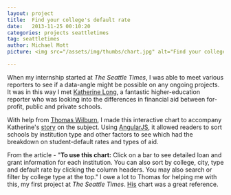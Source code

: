 ```yaml
---
layout: project
title:  Find your college's default rate
date:   2013-11-25 00:10:20
categories: projects seattletimes
tag: seattletimes
author: Michael Mott
picture: <img src="/assets/img/thumbs/chart.jpg" alt="Find your college's default rate" width="300">

---
```


When my internship started at <em>The Seattle Times</em>, I was able to meet various reporters to see if a data-angle might be possible on any ongoing projects. It was in this way I met <a href="https://twitter.com/katherinelong">Katherine Long</a>, a fantastic higher-education reporter who was looking into the differences in financial aid between for-profit, public and private schools.

With help from <a href="http://thomaswilburn.net/">Thomas Wilburn</a>, I made this interactive chart to accompany Katherine's <a href="http://seattletimes.com/html/localnews/2023980122_careercollegesxml.html">story</a> on the subject. Using <a href="https://angularjs.org/">AngularJS</a>, it allowed readers to sort schools by institution type and other factors to see which had the breakdown on student-default rates and types of aid.

From the article - "<b>To use this chart:</b> Click on a bar to see detailed loan and grant information for each institution. You can also sort by college, city, type and default rate by clicking the column headers. You may also search or filter by college type at the top." I owe a lot to Thomas for helping me with this, my first project at <em>The Seattle Times</em>. <a href="http://seattletimes.com/html/localpages/2023892102_ceo-pay-2014.html">His</a> chart was a great reference.

<div id="pym-student-aid"></div>
<script src="/assets/code/student-aid/pym.js"></script>
<script>
    var pymParent = new pym.Parent('pym-student-aid', '/assets/code/student-aid/index.html', {});
</script>
